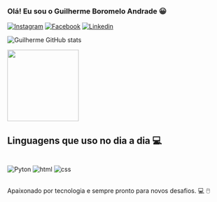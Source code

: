 
### Olá! Eu sou o Guilherme Boromelo Andrade 😀

[![Instagram](https://img.shields.io/badge/Instagram-E4405F?style=for-the-badge&logo=instagram&logoColor=white)](https://www.instagram.com/boromelo_/)
[![Facebook](https://img.shields.io/badge/Facebook-1877F2?style=for-the-badge&logo=facebook&logoColor=white)](https://www.facebook.com/guilherme.boromelo/)
[![Linkedin](https://img.shields.io/badge/LinkedIn-0077B5?style=for-the-badge&logo=linkedin&logoColor=white)](https://www.linkedin.com/in/guilherme-boromelo-1b77a1232/)

![Guilherme GitHub stats](https://github-readme-stats.vercel.app/api?username=GuiBoromelo&show_icons=true&theme=dark)

<img height="163px" src="https://github-readme-stats.vercel.app/api/top-langs/?username=GuiBoromelo&layout=compact&langs_count=16&theme=dark"/>

## Linguagens que uso no dia a dia 💻

<div style="display: inline_block"><br/>
  <img align="center" alt="Pyton" src="https://img.shields.io/badge/Python-3776AB?style=for-the-badge&logo=python&logoColor=white" />
  <img align="center" alt="html" src="https://img.shields.io/badge/HTML-239120?style=for-the-badge&logo=html5&logoColor=white" />
  <img align="center" alt="css" src="https://img.shields.io/badge/CSS-239120?&style=for-the-badge&logo=css3&logoColor=white" />
  
  </div><br/>

Apaixonado por tecnologia e sempre pronto para novos desafios. 💻 🖱️
